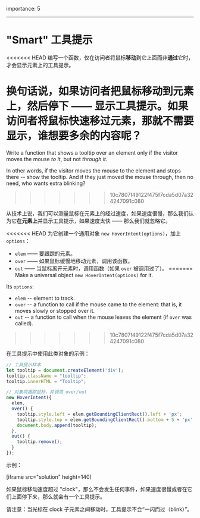 importance: 5

---

# "Smart" 工具提示

<<<<<<< HEAD
编写一个函数，仅在访问者将鼠标**移动**到它上面而非**通过**它时，才会显示元素上的工具提示。

换句话说，如果访问者把鼠标移动到元素上，然后停下 —— 显示工具提示。如果访问者将鼠标快速移过元素，那就不需要显示，谁想要多余的内容呢？
=======
Write a function that shows a tooltip over an element only if the visitor moves the mouse *to it*, but not *through it*.

In other words, if the visitor moves the mouse to the element and stops there -- show the tooltip. And if they just moved the mouse through, then no need, who wants extra blinking?
>>>>>>> 10c7807f49122f475f7cda5d07a324247091c080

从技术上说，我们可以测量鼠标在元素上的经过速度，如果速度很慢，那么我们认为它**在元素上**并显示工具提示，如果速度太快 —— 那么我们就忽略它。

<<<<<<< HEAD
为它创建一个通用对象 `new HoverIntent(options)`，加上 `options`：

- `elem` —— 要跟踪的元素。
- `over` —— 如果鼠标缓慢地移动元素，调用该函数。
- `out` —— 当鼠标离开元素时，调用函数（如果 `over` 被调用过了）。
=======
Make a universal object `new HoverIntent(options)` for it.

Its `options`:
- `elem` -- element to track.
- `over` -- a function to call if the mouse came to the element: that is, it moves slowly or stopped over it.
- `out` -- a function to call when the mouse leaves the element (if `over` was called).
>>>>>>> 10c7807f49122f475f7cda5d07a324247091c080

在工具提示中使用此类对象的示例：

```js
// 工具提示样本
let tooltip = document.createElement('div');
tooltip.className = "tooltip";
tooltip.innerHTML = "Tooltip";

// 对象将跟踪鼠标，并调用 over/out
new HoverIntent({
  elem,
  over() {
    tooltip.style.left = elem.getBoundingClientRect().left + 'px';
    tooltip.style.top = elem.getBoundingClientRect().bottom + 5 + 'px';
    document.body.append(tooltip);
  },
  out() {
    tooltip.remove();
  }
});
```

示例：

[iframe src="solution" height=140]

如果鼠标移动速度超过 "clock"，那么不会发生任何事件，如果速度很慢或者在它们上面停下来，那么就会有一个工具提示。

请注意：当光标在 clock 子元素之间移动时，工具提示不会“一闪而过（blink）”。
